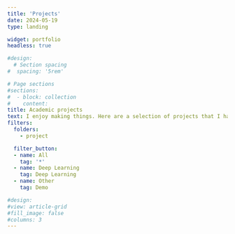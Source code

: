 ```yaml
---
title: 'Projects'
date: 2024-05-19
type: landing

widget: portfolio
headless: true 

#design:
  # Section spacing
#  spacing: '5rem'

# Page sections
#sections:
#  - block: collection
#    content:
title: Academic projects
text: I enjoy making things. Here are a selection of projects that I have worked on over the years.
filters:
  folders:
    - project

  filter_button:
  - name: All
    tag: '*'
  - name: Deep Learning
    tag: Deep Learning
  - name: Other
    tag: Demo

#design:
#view: article-grid
#fill_image: false
#columns: 3
---
```

